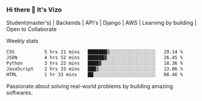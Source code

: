 ### Hi there 👋 It's Vizo

Student(master's) | Backends | API's | Django | AWS |  Learning by building | Open to Collaborate

Weekly stats
<!--START_SECTION:waka-->

```txt
CSS           5 hrs 21 mins   ███████▒░░░░░░░░░░░░░░░░░   29.14 %
JSON          4 hrs 52 mins   ██████▓░░░░░░░░░░░░░░░░░░   26.45 %
Python        3 hrs 22 mins   ████▓░░░░░░░░░░░░░░░░░░░░   18.36 %
JavaScript    2 hrs 33 mins   ███▒░░░░░░░░░░░░░░░░░░░░░   13.86 %
HTML          1 hr 33 mins    ██░░░░░░░░░░░░░░░░░░░░░░░   08.46 %
```

<!--END_SECTION:waka-->


Passionate about solving real-world problems by building amazing softwares.
